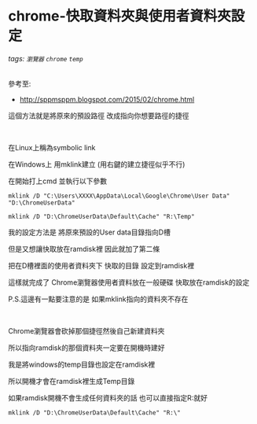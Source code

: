 # chrome-快取資料夾與使用者資料夾設定
###### tags: `瀏覽器` `chrome` `temp`

 參考至:
  - http://sppmsppm.blogspot.com/2015/02/chrome.html

這個方法就是將原來的預設路徑 改成指向你想要路徑的捷徑

 

在Linux上稱為symbolic link

在Windows上 用mklink建立 (用右鍵的建立捷徑似乎不行)

在開始打上cmd 並執行以下參數

```
mklink /D "C:\Users\XXXX\AppData\Local\Google\Chrome\User Data" "D:\ChromeUserData"

mklink /D "D:\ChromeUserData\Default\Cache" "R:\Temp"
```

我的設定方法是 將原來預設的User data目錄指向D槽

但是又想讓快取放在ramdisk裡 因此就加了第二條

把在D槽裡面的使用者資料夾下 快取的目錄 設定到ramdisk裡

這樣就完成了 Chrome瀏覽器使用者資料放在一般硬碟 快取放在ramdisk的設定

P.S.這邊有一點要注意的是 如果mklink指向的資料夾不存在

 

Chrome瀏覽器會砍掉那個捷徑然後自己新建資料夾

所以指向ramdisk的那個資料夾一定要在開機時建好

我是將windows的temp目錄也設定在ramdisk裡

所以開機才會在ramdisk裡生成Temp目錄

如果ramdisk開機不會生成任何資料夾的話 也可以直接指定R:就好

`mklink /D "D:\ChromeUserData\Default\Cache" "R:\"`